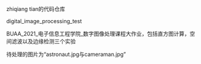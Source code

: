 zhiqiang tian的代码仓库

digital_image_processing_test

BUAA_2021_电子信息工程学院_数字图像处理课程大作业，包括直方图计算，空间滤波以及边缘检测三个实验

待处理的图片为“astronaut.jpg与cameraman.jpg”

